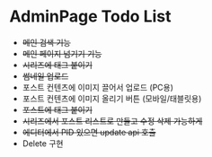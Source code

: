 # AdminPage Todo List

- ~~메인 검색 기능~~
- ~~메인 페이지 넘기기 기능~~
- ~~시리즈에 태그 붙이기~~
- ~~썸네일 업로드~~
- 포스트 컨텐츠에 이미지 끌어서 업로드 (PC용)
- 포스트 컨텐츠에 이미지 올리기 버튼 (모바일/태블릿용)
- ~~포스트에 태그 붙이기~~
- ~~시리즈에서 포스트 리스트로 만들고 수정 삭제 가능하게~~
- ~~에디터에서 PID 있으면 update api 호출~~
- Delete 구현
